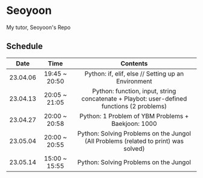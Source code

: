 # Seoyoon
My tutor, Seoyoon's Repo

## Schedule

|   Date   |      Time     |                                          Contents                                          |
|:--------:|:-------------:|:------------------------------------------------------------------------------------------:|
| 23.04.06 | 19:45 ~ 20:50 |                     Python: if, elif, else // Setting up an Environment                    |
| 23.04.13 | 20:05 ~ 21:05 | Python: function, input, string concatenate + Playbot: user-defined functions (2 problems) |
| 23.04.27 | 20:00 ~ 20:58 |                     Python: 1 Problem of YBM Problems + Baekjoon: 1000                     |
| 23.05.04 | 20:00 ~ 20:55 |     Python: Solving Problems on the Jungol (All Problems (related to print) was solved)    |
| 23.05.14 | 15:00 ~ 15:55 |                           Python: Solving Problems on the Jungol                           |